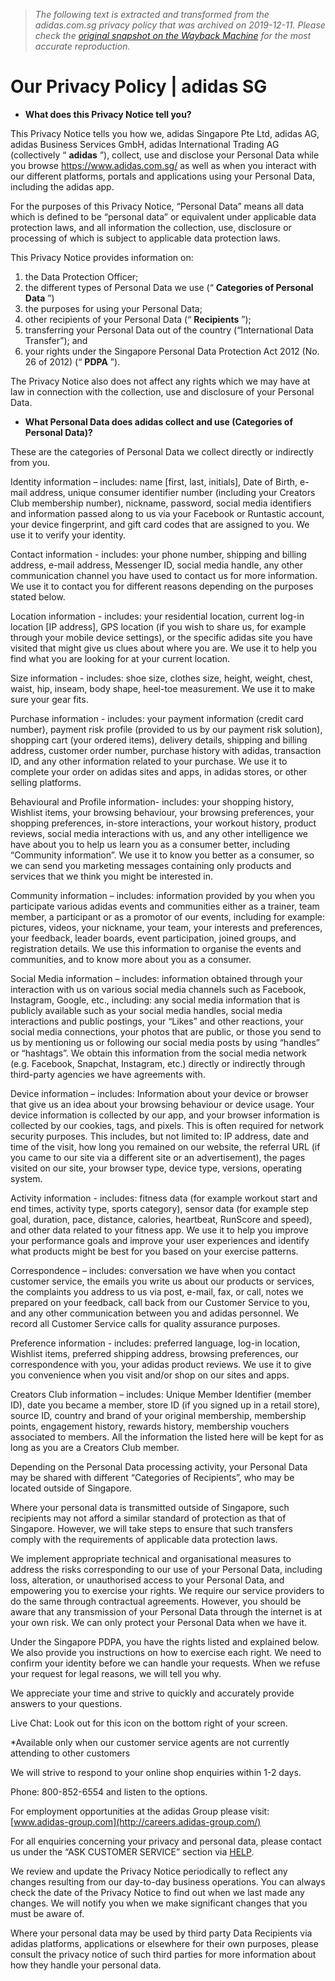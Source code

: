 > *The following text is extracted and transformed from the adidas.com.sg privacy policy that was archived on 2019-12-11. Please check the [original snapshot on the Wayback Machine](https://web.archive.org/web/20191211173639id_/https%3A//www.adidas.com.sg/help-topics-privacy_policy.html) for the most accurate reproduction.*

# Our Privacy Policy | adidas SG

* **What does this Privacy Notice tell you?**

This Privacy Notice tells you how we, adidas Singapore Pte Ltd, adidas AG, adidas Business Services GmbH, adidas International Trading AG (collectively “ **adidas** ”), collect, use and disclose your Personal Data while you browse <https://www.adidas.com.sg/> as well as when you interact with our different platforms, portals and applications using your Personal Data, including the adidas app.

For the purposes of this Privacy Notice, “Personal Data” means all data which is defined to be “personal data” or equivalent under applicable data protection laws, and all information the collection, use, disclosure or processing of which is subject to applicable data protection laws.

This Privacy Notice provides information on:

  1. the Data Protection Officer;
  2. the different types of Personal Data we use (“ **Categories of Personal Data** ”)
  3. the purposes for using your Personal Data;
  4. other recipients of your Personal Data (“ **Recipients** ”);
  5. transferring your Personal Data out of the country (“International Data Transfer”); and
  6. your rights under the Singapore Personal Data Protection Act 2012 (No. 26 of 2012) (“ **PDPA** ”).



The Privacy Notice also does not affect any rights which we may have at law in connection with the collection, use and disclosure of your Personal Data.

  

* **What Personal Data does adidas collect and use (Categories of Personal Data)?**

These are the categories of Personal Data we collect directly or indirectly from you.

Identity information – includes: name [first, last, initials], Date of Birth, e-mail address, unique consumer identifier number (including your Creators Club membership number), nickname, password, social media identifiers and information passed along to us via your Facebook or Runtastic account, your device fingerprint, and gift card codes that are assigned to you. We use it to verify your identity.  
  
Contact information - includes: your phone number, shipping and billing address, e-mail address, Messenger ID, social media handle, any other communication channel you have used to contact us for more information. We use it to contact you for different reasons depending on the purposes stated below.  
  
Location information - includes: your residential location, current log-in location [IP address], GPS location (if you wish to share us, for example through your mobile device settings), or the specific adidas site you have visited that might give us clues about where you are. We use it to help you find what you are looking for at your current location.  
  
Size information - includes: shoe size, clothes size, height, weight, chest, waist, hip, inseam, body shape, heel-toe measurement. We use it to make sure your gear fits.  
  
Purchase information - includes: your payment information (credit card number), payment risk profile (provided to us by our payment risk solution), shopping cart (your ordered items), delivery details, shipping and billing address, customer order number, purchase history with adidas, transaction ID, and any other information related to your purchase. We use it to complete your order on adidas sites and apps, in adidas stores, or other selling platforms.  
  
Behavioural and Profile information- includes: your shopping history, Wishlist items, your browsing behaviour, your browsing preferences, your shopping preferences, in-store interactions, your workout history, product reviews, social media interactions with us, and any other intelligence we have about you to help us learn you as a consumer better, including “Community information”. We use it to know you better as a consumer, so we can send you marketing messages containing only products and services that we think you might be interested in.  
  
Community information – includes: information provided by you when you participate various adidas events and communities either as a trainer, team member, a participant or as a promotor of our events, including for example: pictures, videos, your nickname, your team, your interests and preferences, your feedback, leader boards, event participation, joined groups, and registration details. We use this information to organise the events and communities, and to know more about you as a consumer.  
  
Social Media information – includes: information obtained through your interaction with us on various social media channels such as Facebook, Instagram, Google, etc., including: any social media information that is publicly available such as your social media handles, social media interactions and public postings, your “Likes” and other reactions, your social media connections, your photos that are public, or those you send to us by mentioning us or following our social media posts by using “handles” or “hashtags”. We obtain this information from the social media network (e.g. Facebook, Snapchat, Instagram, etc.) directly or indirectly through third-party agencies we have agreements with.  
  
Device information – includes: Information about your device or browser that give us an idea about your browsing behaviour or device usage. Your device information is collected by our app, and your browser information is collected by our cookies, tags, and pixels. This is often required for network security purposes. This includes, but not limited to: IP address, date and time of the visit, how long you remained on our website, the referral URL (if you came to our site via a different site or an advertisement), the pages visited on our site, your browser type, device type, versions, operating system.  
  
Activity information - includes: fitness data (for example workout start and end times, activity type, sports category), sensor data (for example step goal, duration, pace, distance, calories, heartbeat, RunScore and speed), and other data related to your fitness app. We use it to help you improve your performance goals and improve your user experiences and identify what products might be best for you based on your exercise patterns.  
  
Correspondence – includes: conversation we have when you contact customer service, the emails you write us about our products or services, the complaints you address to us via post, e-mail, fax, or call, notes we prepared on your feedback, call back from our Customer Service to you, and any other communication between you and adidas personnel. We record all Customer Service calls for quality assurance purposes.  
  
Preference information - includes: preferred language, log-in location, Wishlist items, preferred shipping address, browsing preferences, our correspondence with you, your adidas product reviews. We use it to give you convenience when you visit and/or shop on our sites and apps.

Creators Club information – includes: Unique Member Identifier (member ID), date you became a member, store ID (if you signed up in a retail store), source ID, country and brand of your original membership, membership points, engagement history, rewards history, membership vouchers associated to members. All the information the listed here will be kept for as long as you are a Creators Club member.    
  
Depending on the Personal Data processing activity, your Personal Data may be shared with different “Categories of Recipients”, who may be located outside of Singapore.

Where your personal data is transmitted outside of Singapore, such recipients may not afford a similar standard of protection as that of Singapore. However, we will take steps to ensure that such transfers comply with the requirements of applicable data protection laws.

We implement appropriate technical and organisational measures to address the risks corresponding to our use of your Personal Data, including loss, alteration, or unauthorised access to your Personal Data, and empowering you to exercise your rights. We require our service providers to do the same through contractual agreements. However, you should be aware that any transmission of your Personal Data through the internet is at your own risk. We can only protect your Personal Data when we have it.

Under the Singapore PDPA, you have the rights listed and explained below. We also provide you instructions on how to exercise each right. We need to confirm your identity before we can handle your requests. When we refuse your request for legal reasons, we will tell you why.

We appreciate your time and strive to quickly and accurately provide answers to your questions.

Live Chat: Look out for this icon on the bottom right of your screen.

*Available only when our customer service agents are not currently attending to other customers

We will strive to respond to your online shop enquiries within 1-2 days.

Phone: 800-852-6554 and listen to the options.

For employment opportunities at the adidas Group please visit: [www.adidas-group.com](http://careers.adidas-group.com/)

For all enquiries concerning your privacy and personal data, please contact us under the “ASK CUSTOMER SERVICE” section via [HELP](https://www.adidas.com.sg/help.html).

We review and update the Privacy Notice periodically to reflect any changes resulting from our day-to-day business operations. You can always check the date of the Privacy Notice to find out when we last made any changes. We will notify you when we make significant changes that you must be aware of.

Where your personal data may be used by third party Data Recipients via adidas platforms, applications or elsewhere for their own purposes, please consult the privacy notice of such third parties for more information about how they handle your personal data.
